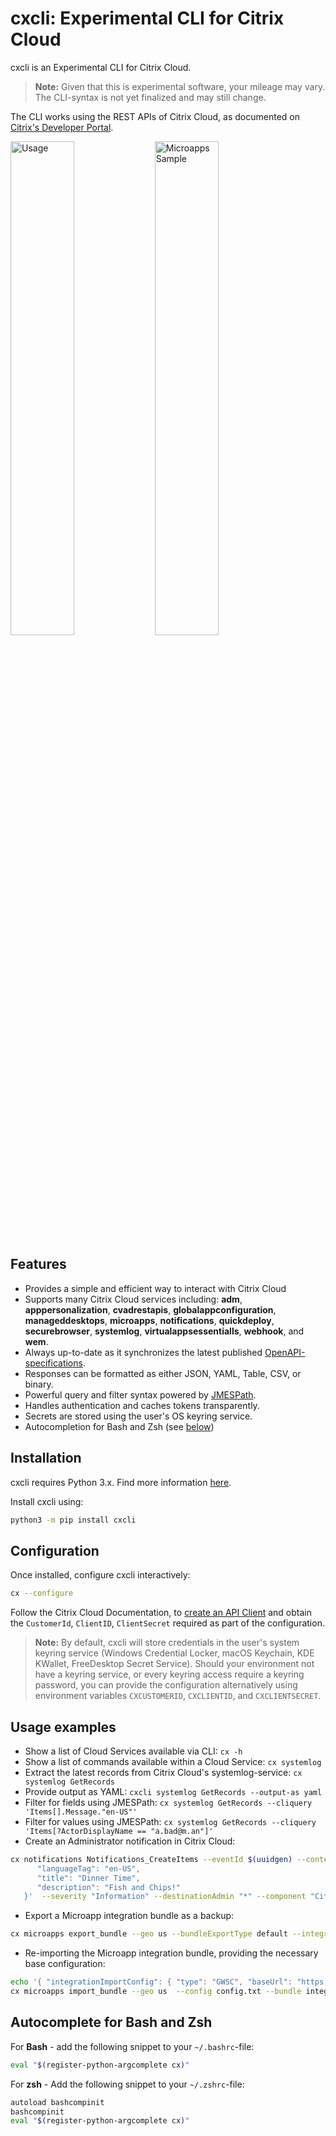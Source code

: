 # cxcli: Experimental CLI for Citrix Cloud

cxcli is an Experimental CLI for Citrix Cloud.

>**Note:**  Given that this is experimental software, your mileage may vary. The CLI-syntax is not yet finalized and may still change.

The CLI works using the REST APIs of Citrix Cloud, as documented on [Citrix's Developer Portal](https://developer.cloud.com).

<p float="left">
  <img alt="Usage" src="https://user-images.githubusercontent.com/4073077/109686405-2613f200-7b7a-11eb-9626-ad413f9a4272.png" width="45%">
  <img alt="Microapps Sample" src="https://user-images.githubusercontent.com/4073077/109686633-5e1b3500-7b7a-11eb-9474-71af9a595d1c.png" width="45%">
</p>

## Features

- Provides a simple and efficient way to interact with Citrix Cloud
- Supports many Citrix Cloud services including: **adm**, **apppersonalization**, **cvadrestapis**, **globalappconfiguration**, **manageddesktops**, **microapps**, **notifications**, **quickdeploy**, **securebrowser**, **systemlog**, **virtualappsessentialls**, **webhook**, and **wem**.
- Always up-to-date as it synchronizes the latest published [OpenAPI-specifications](https://developer.cloud.com).
- Responses can be formatted as either JSON, YAML, Table, CSV, or binary.
- Powerful query and filter syntax powered by [JMESPath](https://jmespath.org/tutorial.html).
- Handles authentication and caches tokens transparently.
- Secrets are stored using the user's OS keyring service.
- Autocompletion for Bash and Zsh (see [below](#autocomplete-for-bash-and-zsh))

## Installation

cxcli requires Python 3.x. Find more information [here](https://wiki.python.org/moin/BeginnersGuide/Download).

Install cxcli using:

```BASH
python3 -m pip install cxcli
```

## Configuration

Once installed, configure cxcli interactively:

```BASH
cx --configure
```

Follow the Citrix Cloud Documentation, to [create an API Client](https://developer.cloud.com/getting-started/docs/overview) and obtain the `CustomerId`, `ClientID`, `ClientSecret` required as part of the configuration.

>**Note:**
> By default, cxcli will store credentials in the user's system keyring service (Windows Credential Locker, macOS Keychain, KDE KWallet, FreeDesktop Secret Service). Should your environment not have a keyring service, or every keyring access require a keyring password, you can provide the configuration alternatively using environment variables `CXCUSTOMERID`, `CXCLIENTID`, and `CXCLIENTSECRET`.

## Usage examples

- Show a list of Cloud Services available via CLI: `cx -h`
- Show a list of commands available within a Cloud Service: `cx systemlog`
- Extract the latest records from Citrix Cloud's systemlog-service: `cx systemlog GetRecords`
- Provide output as YAML: `cxcli systemlog GetRecords --output-as yaml`
- Filter for fields using JMESPath: `cx systemlog GetRecords --cliquery 'Items[].Message."en-US"'`
- Filter for values using JMESPath: `cx systemlog GetRecords --cliquery 'Items[?ActorDisplayName == "a.bad@m.an"]'`
- Create an Administrator notification in Citrix Cloud:

```bash
cx notifications Notifications_CreateItems --eventId $(uuidgen) --content '{
      "languageTag": "en-US",
      "title": "Dinner Time",
      "description": "Fish and Chips!"
   }'  --severity "Information" --destinationAdmin "*" --component "Citrix Cloud" --priority High --createdDate 2021-02-13T08:20:17.120808-08:00
```

- Export a Microapp integration bundle as a backup:

```bash
cx microapps export_bundle --geo us --bundleExportType default --integrationExportConfig-id 1 --output-binary integration.mapp
```

- Re-importing the Microapp integration bundle, providing the necessary base configuration:

```bash
echo '{ "integrationImportConfig": { "type": "GWSC", "baseUrl": "https://mybaseurl/"} }' > config.txt
cx microapps import_bundle --geo us  --config config.txt --bundle integration.mapp
```

## Autocomplete for Bash and Zsh

For **Bash** - add the following snippet to your `~/.bashrc`-file:

```bash
eval "$(register-python-argcomplete cx)"
```

For **zsh** - Add the following snippet to your `~/.zshrc`-file:

```bash
autoload bashcompinit
bashcompinit
eval "$(register-python-argcomplete cx)"
```
